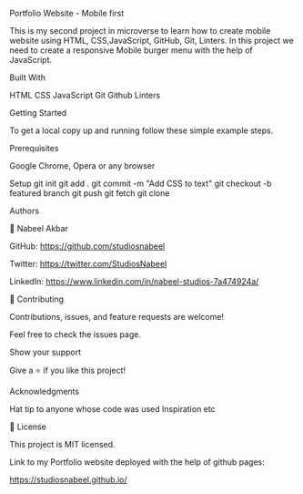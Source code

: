 Portfolio Website - Mobile first

This is my second project in microverse to learn how to create mobile website using HTML, CSS,JavaScript, GitHub, Git, Linters.
In this project we need to create a responsive Mobile burger menu with the help of JavaScript.

Built With

HTML CSS JavaScript Git Github Linters

Getting Started

To get a local copy up and running follow these simple example steps.

Prerequisites

Google Chrome, Opera or any browser

Setup
git init
git add .
git commit -m "Add CSS to text"
git checkout -b featured branch
git push
git fetch
git clone

Authors

👤 Nabeel Akbar

GitHub: https://github.com/studiosnabeel

Twitter: https://twitter.com/StudiosNabeel

LinkedIn: https://www.linkedin.com/in/nabeel-studios-7a474924a/

🤝 Contributing

Contributions, issues, and feature requests are welcome!

Feel free to check the issues page.

Show your support

Give a ⭐️ if you like this project!

Acknowledgments

Hat tip to anyone whose code was used
Inspiration
etc

📝 License

This project is MIT licensed.

Link to my Portfolio website deployed with the help of github pages:

https://studiosnabeel.github.io/

